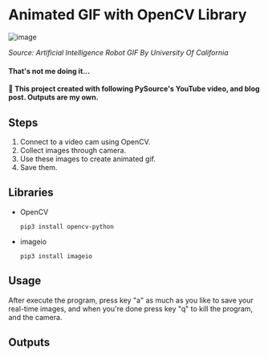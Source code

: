# Animated GIF with OpenCV Library

![image](https://media.giphy.com/media/3o85xqzprB9DhZmVk4/giphy.gif)

*Source: Artificial Intelligence Robot GIF By University Of California*
#### That's not me doing it...

**🎯   This project created with following PySource's YouTube video, 
and blog post. Outputs are my own.**

## Steps
1. Connect to a video cam using OpenCV.
2. Collect images through camera.
3. Use these images to create animated gif.
4. Save them.

## Libraries
- OpenCV

  `pip3 install opencv-python`

- imageio

  `pip3 install imageio`

## Usage
After execute the program, press key "a" as much as you like 
to save your real-time images, and when you're done press key 
"q" to kill the program, and the camera.

## Outputs
